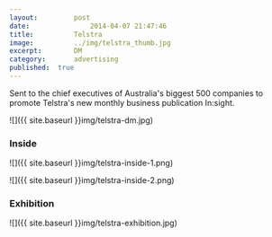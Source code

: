 ```yaml
---
layout:			post
date:				2014-04-07 21:47:46
title:			Telstra
image:			../img/telstra_thumb.jpg
excerpt:		DM
category:		advertising
published:	true
---
```


Sent to the chief executives of Australia's biggest 500 companies to promote Telstra's new monthly business publication In:sight.

![]({{ site.baseurl }}img/telstra-dm.jpg)

### Inside

![]({{ site.baseurl }}img/telstra-inside-1.png)

![]({{ site.baseurl }}img/telstra-inside-2.png)

### Exhibition

![]({{ site.baseurl }}img/telstra-exhibition.jpg)
